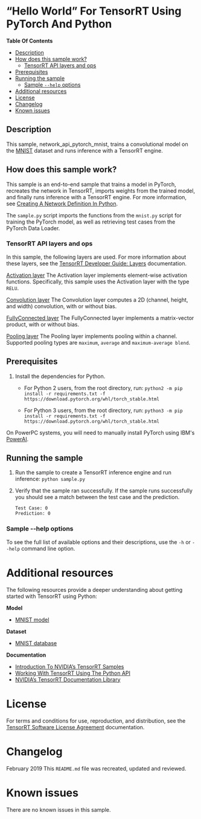 # “Hello World” For TensorRT Using PyTorch And Python


**Table Of Contents**
- [Description](#description)
- [How does this sample work?](#how-does-this-sample-work)
	* [TensorRT API layers and ops](#tensorrt-api-layers-and-ops)
- [Prerequisites](#prerequisites)
- [Running the sample](#running-the-sample)
	* [Sample `--help` options](#sample-help-options)
- [Additional resources](#additional-resources)
- [License](#license)
- [Changelog](#changelog)
- [Known issues](#known-issues)

## Description

This sample, network_api_pytorch_mnist, trains a convolutional model on the [MNIST](http://yann.lecun.com/exdb/mnist/) dataset and runs inference with a TensorRT engine.

## How does this sample work?

This sample is an end-to-end sample that trains a model in PyTorch, recreates the network in TensorRT, imports weights from the trained model, and finally runs inference with a TensorRT engine. For more information, see [Creating A Network Definition In Python](https://docs.nvidia.com/deeplearning/sdk/tensorrt-developer-guide/index.html#network_python).

The `sample.py` script imports the functions from the `mnist.py` script for training the PyTorch model, as well as retrieving test cases from the PyTorch Data Loader.

### TensorRT API layers and ops

In this sample, the following layers are used. For more information about these layers, see the [TensorRT Developer Guide: Layers](https://docs.nvidia.com/deeplearning/sdk/tensorrt-developer-guide/index.html#layers) documentation.

[Activation layer](https://docs.nvidia.com/deeplearning/sdk/tensorrt-developer-guide/index.html#activation-layer)
The Activation layer implements element-wise activation functions. Specifically, this sample uses the Activation layer with the type `RELU`.

[Convolution layer](https://docs.nvidia.com/deeplearning/sdk/tensorrt-developer-guide/index.html#convolution-layer)
The Convolution layer computes a 2D (channel, height, and width) convolution, with or without bias.

[FullyConnected layer](https://docs.nvidia.com/deeplearning/sdk/tensorrt-developer-guide/index.html#fullyconnected-layer)
The FullyConnected layer implements a matrix-vector product, with or without bias.

[Pooling layer](https://docs.nvidia.com/deeplearning/sdk/tensorrt-developer-guide/index.html#pooling-layer)
The Pooling layer implements pooling within a channel. Supported pooling types are `maximum`, `average` and `maximum-average blend`.

## Prerequisites

1. Install the dependencies for Python.
	-   For Python 2 users, from the root directory, run:
		`python2 -m pip install -r requirements.txt -f https://download.pytorch.org/whl/torch_stable.html`

	-   For Python 3 users, from the root directory, run:
		`python3 -m pip install -r requirements.txt -f https://download.pytorch.org/whl/torch_stable.html`

On PowerPC systems, you will need to manually install PyTorch using IBM's [PowerAI](https://www.ibm.com/support/knowledgecenter/SS5SF7_1.6.0/navigation/pai_install.htm).

## Running the sample

1.  Run the sample to create a TensorRT inference engine and run inference:
	`python sample.py`

2.  Verify that the sample ran successfully. If the sample runs successfully you should see a match between the test case and the prediction.
	 ```
	Test Case: 0
	Prediction: 0
	```

### Sample --help options

To see the full list of available options and their descriptions, use the `-h` or `--help` command line option.

# Additional resources

The following resources provide a deeper understanding about getting started with TensorRT using Python:

**Model**
- [MNIST model](https://github.com/pytorch/examples/tree/master/mnist)

**Dataset**
- [MNIST database](http://yann.lecun.com/exdb/mnist/)

**Documentation**
- [Introduction To NVIDIA’s TensorRT Samples](https://docs.nvidia.com/deeplearning/sdk/tensorrt-sample-support-guide/index.html#samples)
- [Working With TensorRT Using The Python API](https://docs.nvidia.com/deeplearning/sdk/tensorrt-developer-guide/index.html#python_topics)
- [NVIDIA’s TensorRT Documentation Library](https://docs.nvidia.com/deeplearning/sdk/tensorrt-archived/index.html)

# License

For terms and conditions for use, reproduction, and distribution, see the [TensorRT Software License Agreement](https://docs.nvidia.com/deeplearning/sdk/tensorrt-sla/index.html) documentation.


# Changelog

February 2019
This `README.md` file was recreated, updated and reviewed.


# Known issues

There are no known issues in this sample.
